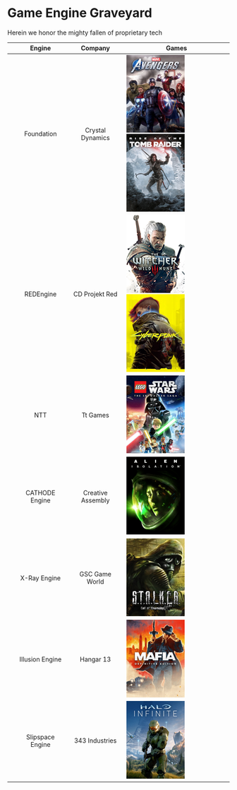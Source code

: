 # Game Engine Graveyard
Herein we honor the mighty fallen of proprietary tech

|| Engine | Company | Games |
| --- | :---: | :---: | --- |
|| Foundation | Crystal Dynamics | <img src="images/avengers.png" width="132"/> <img src="images/rise-tomb-raider.png" width="132"/> |
|| REDEngine | CD Projekt Red | <img src="images/the-witcher-3.png" width="132"/> <img src="images/cyberpunk-2077.png" width="132"/>  |
|| NTT | Tt Games | <img src="images/lego-skywalker-saga.png" width="132"/> |
|| CATHODE Engine | Creative Assembly | <img src="images/alien-isolation.png" width="132"/> |
|| X-Ray Engine | GSC Game World | <img src="images/stalker.png" width="132"/> |
|| Illusion Engine | Hangar 13 | <img src="images/mafia-de.png" width="132"/> |
|| Slipspace Engine | 343 Industries | <img src="images/halo-infinite.png" width="132"/>|
